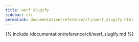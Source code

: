 ```yaml
---
title: werf slugify
sidebar: cli
permalink: documentation/reference/cli/werf_slugify.html
---
```


{% include /documentation/reference/cli/werf_slugify.md %}
